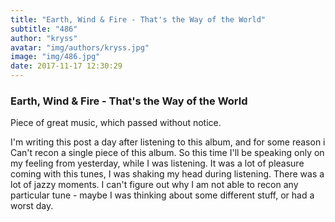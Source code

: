 ```yaml
---
title: "Earth, Wind & Fire - That's the Way of the World"
subtitle: "486"
author: "kryss"
avatar: "img/authors/kryss.jpg"
image: "img/486.jpg"
date: 2017-11-17 12:30:29
---
```


### Earth, Wind & Fire - That's the Way of the World
Piece of great music, which passed without notice.

I'm writing this post a day after listening to this album, and for some reason i Can't recon a single piece of this album. So this time I'll be speaking only on my feeling from yesterday, while I was listening. It was a lot of pleasure coming with this tunes, I was shaking my head during listening. There was a lot of jazzy moments. I can't figure out why I am not able to recon any particular tune - maybe I was thinking about some different stuff, or had a worst day.
